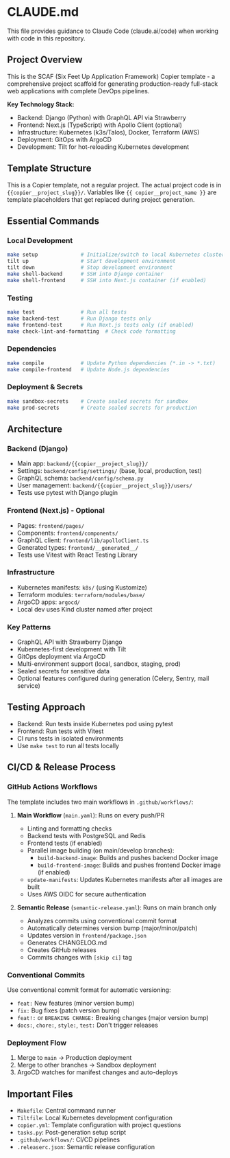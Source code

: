 # CLAUDE.md

This file provides guidance to Claude Code (claude.ai/code) when working with code in this repository.

## Project Overview

This is the SCAF (Six Feet Up Application Framework) Copier template - a comprehensive project scaffold for generating production-ready full-stack web applications with complete DevOps pipelines.

**Key Technology Stack:**
- Backend: Django (Python) with GraphQL API via Strawberry
- Frontend: Next.js (TypeScript) with Apollo Client (optional)
- Infrastructure: Kubernetes (k3s/Talos), Docker, Terraform (AWS)
- Deployment: GitOps with ArgoCD
- Development: Tilt for hot-reloading Kubernetes development

## Template Structure

This is a Copier template, not a regular project. The actual project code is in `{{copier__project_slug}}/`. Variables like `{{ copier__project_name }}` are template placeholders that get replaced during project generation.

## Essential Commands

### Local Development
```bash
make setup              # Initialize/switch to local Kubernetes cluster
tilt up                 # Start development environment
tilt down               # Stop development environment
make shell-backend      # SSH into Django container
make shell-frontend     # SSH into Next.js container (if enabled)
```

### Testing
```bash
make test               # Run all tests
make backend-test       # Run Django tests only
make frontend-test      # Run Next.js tests only (if enabled)
make check-lint-and-formatting  # Check code formatting
```

### Dependencies
```bash
make compile            # Update Python dependencies (*.in -> *.txt)
make compile-frontend   # Update Node.js dependencies
```

### Deployment & Secrets
```bash
make sandbox-secrets    # Create sealed secrets for sandbox
make prod-secrets       # Create sealed secrets for production
```

## Architecture

### Backend (Django)
- Main app: `backend/{{copier__project_slug}}/`
- Settings: `backend/config/settings/` (base, local, production, test)
- GraphQL schema: `backend/config/schema.py`
- User management: `backend/{{copier__project_slug}}/users/`
- Tests use pytest with Django plugin

### Frontend (Next.js) - Optional
- Pages: `frontend/pages/`
- Components: `frontend/components/`
- GraphQL client: `frontend/lib/apolloClient.ts`
- Generated types: `frontend/__generated__/`
- Tests use Vitest with React Testing Library

### Infrastructure
- Kubernetes manifests: `k8s/` (using Kustomize)
- Terraform modules: `terraform/modules/base/`
- ArgoCD apps: `argocd/`
- Local dev uses Kind cluster named after project

### Key Patterns
- GraphQL API with Strawberry Django
- Kubernetes-first development with Tilt
- GitOps deployment via ArgoCD
- Multi-environment support (local, sandbox, staging, prod)
- Sealed secrets for sensitive data
- Optional features configured during generation (Celery, Sentry, mail service)

## Testing Approach
- Backend: Run tests inside Kubernetes pod using pytest
- Frontend: Run tests with Vitest
- CI runs tests in isolated environments
- Use `make test` to run all tests locally

## CI/CD & Release Process

### GitHub Actions Workflows
The template includes two main workflows in `.github/workflows/`:

1. **Main Workflow** (`main.yaml`): Runs on every push/PR
   - Linting and formatting checks
   - Backend tests with PostgreSQL and Redis
   - Frontend tests (if enabled)
   - Parallel image building (on main/develop branches):
     - `build-backend-image`: Builds and pushes backend Docker image
     - `build-frontend-image`: Builds and pushes frontend Docker image (if enabled)
   - `update-manifests`: Updates Kubernetes manifests after all images are built
   - Uses AWS OIDC for secure authentication

2. **Semantic Release** (`semantic-release.yaml`): Runs on main branch only
   - Analyzes commits using conventional commit format
   - Automatically determines version bump (major/minor/patch)
   - Updates version in `frontend/package.json`
   - Generates CHANGELOG.md
   - Creates GitHub releases
   - Commits changes with `[skip ci]` tag

### Conventional Commits
Use conventional commit format for automatic versioning:
- `feat:` New features (minor version bump)
- `fix:` Bug fixes (patch version bump)
- `feat!:` or `BREAKING CHANGE:` Breaking changes (major version bump)
- `docs:`, `chore:`, `style:`, `test:` Don't trigger releases

### Deployment Flow
1. Merge to `main` → Production deployment
2. Merge to other branches → Sandbox deployment
3. ArgoCD watches for manifest changes and auto-deploys

## Important Files
- `Makefile`: Central command runner
- `Tiltfile`: Local Kubernetes development configuration
- `copier.yml`: Template configuration with project questions
- `tasks.py`: Post-generation setup script
- `.github/workflows/`: CI/CD pipelines
- `.releaserc.json`: Semantic release configuration